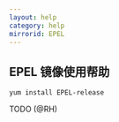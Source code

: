 ```yaml
---
layout: help
category: help
mirrorid: EPEL
---
```


## EPEL 镜像使用帮助
```
yum install EPEL-release
```

TODO (@RH)
